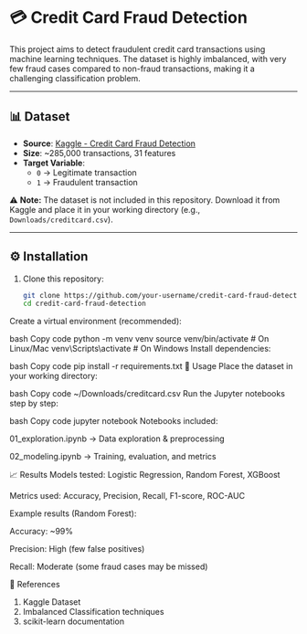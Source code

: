 # 💳 Credit Card Fraud Detection

This project aims to detect fraudulent credit card transactions using machine learning techniques. The dataset is highly imbalanced, with very few fraud cases compared to non-fraud transactions, making it a challenging classification problem.

---

## 📊 Dataset
- **Source**: [Kaggle - Credit Card Fraud Detection](https://www.kaggle.com/mlg-ulb/creditcardfraud)  
- **Size**: ~285,000 transactions, 31 features  
- **Target Variable**:  
  - `0` → Legitimate transaction  
  - `1` → Fraudulent transaction  

⚠️ **Note:** The dataset is not included in this repository. Download it from Kaggle and place it in your working directory (e.g., `Downloads/creditcard.csv`).

---

## ⚙️ Installation

1. Clone this repository:
   ```bash
   git clone https://github.com/your-username/credit-card-fraud-detection.git
   cd credit-card-fraud-detection
Create a virtual environment (recommended):

bash
Copy code
python -m venv venv
source venv/bin/activate   # On Linux/Mac
venv\Scripts\activate      # On Windows
Install dependencies:

bash
Copy code
pip install -r requirements.txt
🚀 Usage
Place the dataset in your working directory:

bash
Copy code
~/Downloads/creditcard.csv
Run the Jupyter notebooks step by step:

bash
Copy code
jupyter notebook
Notebooks included:

01_exploration.ipynb → Data exploration & preprocessing

02_modeling.ipynb → Training, evaluation, and metrics

📈 Results
Models tested: Logistic Regression, Random Forest, XGBoost

Metrics used: Accuracy, Precision, Recall, F1-score, ROC-AUC

Example results (Random Forest):

Accuracy: ~99%

Precision: High (few false positives)

Recall: Moderate (some fraud cases may be missed)



📌 References
1) Kaggle Dataset
2) Imbalanced Classification techniques
3) scikit-learn documentation

